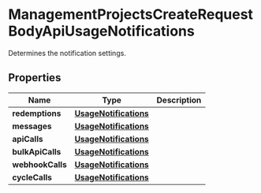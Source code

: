 

# ManagementProjectsCreateRequestBodyApiUsageNotifications

Determines the notification settings.

## Properties

| Name | Type | Description |
|------------ | ------------- | ------------- |
|**redemptions** | [**UsageNotifications**](UsageNotifications.md) |  |
|**messages** | [**UsageNotifications**](UsageNotifications.md) |  |
|**apiCalls** | [**UsageNotifications**](UsageNotifications.md) |  |
|**bulkApiCalls** | [**UsageNotifications**](UsageNotifications.md) |  |
|**webhookCalls** | [**UsageNotifications**](UsageNotifications.md) |  |
|**cycleCalls** | [**UsageNotifications**](UsageNotifications.md) |  |



